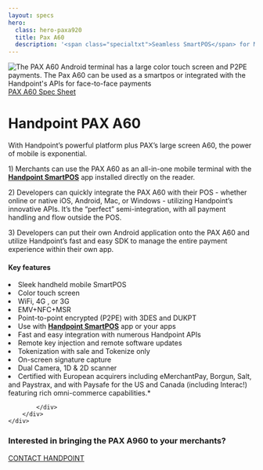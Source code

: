 ```yaml
---
layout: specs
hero: 
  class: hero-paxa920
  title: Pax A60
  description: '<span class="specialtxt">Seamless SmartPOS</span> for Mobile <br>& Unified Checkouts'
---
```


<div class="section section-internal">
	<div class="container">
		<div class="row">
			<div class="col-md-3 col-sm-4 section-internal-left">
				<img src="https://handpoint.imgix.net/Website%20refresh%20photos/product-images/SmartPOS_new.png?w=250&trim=auto" class="img-responsive" alt="The PAX A60 Android terminal has a large color touch screen and P2PE payments. The Pax A60 can be used as a smartpos or integrated with the Handpoint's APIs for face-to-face payments"/>
				<a class="btn btn-default bt-custom-out" href="https://handpoint.imgix.net/Website%20refresh%20photos/spec-sheets/SpecSheets_PaxA920.pdf" role="button">PAX A60 Spec Sheet</a>
			</div>
			<div class="col-md-8 col-sm-8">
				<h1>Handpoint PAX A60</h1>
				<p>With Handpoint’s powerful platform plus PAX’s large screen A60, the power of mobile is exponential.</p>
				<p>1) Merchants can use the PAX A60 as an all-in-one mobile terminal with the <b><a href="https://handpoint.imgix.net/Website%20refresh%20photos/spec-sheets/Handpoint%20SmartPOS%20Quick%20Start%20Guide%20v.0621.pdf">Handpoint SmartPOS</a></b> app installed directly on the reader.</p>
				<p>2) Developers can quickly integrate the PAX A60 with their POS - whether online or native iOS, Android, Mac, or Windows -  utilizing Handpoint’s innovative APIs.  It’s the “perfect” semi-integration, with all payment handling and flow outside the POS.</p>
				<p>3) Developers can put their own Android application onto the PAX A60 and utilize Handpoint’s fast and easy SDK to manage the entire payment experience within their own app.</p>
				<h4>Key features</h4>
				<li>Sleek handheld mobile SmartPOS</li>
				<li>Color touch screen</li>
				<li>WiFi, 4G , or 3G</li>
				<li>EMV+NFC+MSR</li>
				<li>Point-to-point encrypted (P2PE) with 3DES and DUKPT</li>
				<li>Use with <b><a href="https://handpoint.imgix.net/Website%20refresh%20photos/spec-sheets/Handpoint%20SmartPOS%20Quick%20Start%20Guide%20v.0621.pdf">Handpoint SmartPOS</a></b> app or your apps</li>
				<li>Fast and easy integration with numerous Handpoint APIs</li>
				<li>Remote key injection and remote software updates</li>
				<li>Tokenization with sale and Tokenize only</li>
				<li>On-screen signature capture</li>
				<li>Dual Camera, 1D & 2D scanner</li>
				<li>Certified with European acquirers including eMerchantPay, Borgun, Salt, and Paystrax, and with Paysafe for the US and Canada (including Interac!) featuring rich omni-commerce capabilities.*</li>
			
				
			</div>
		</div>
	</div>
</div>
<!-- END main content -->
	
<div class="section section-form">
	<div class="container">
		<h3>Interested in bringing the PAX A960 to your merchants?</h3>
		<a class="btn btn-default bt-custom-out-wh" href="/contact" role="button">CONTACT HANDPOINT</a>
	</div>	
</div>
